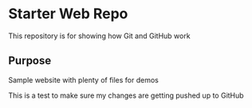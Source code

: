 # Starter Web Repo

This repository is for showing how Git and GitHub work

## Purpose

Sample website with plenty of files for demos

This is a test to make sure my changes are getting pushed up to GitHub
